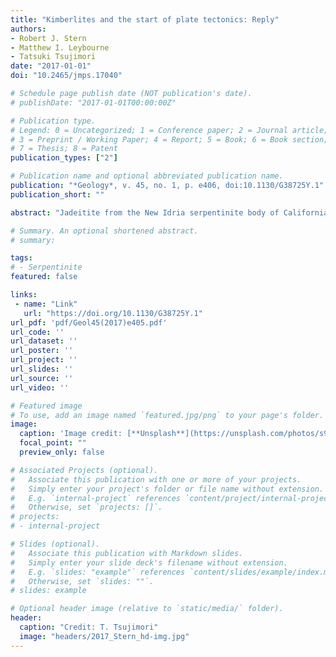 ```yaml
---
title: "Kimberlites and the start of plate tectonics: Reply"
authors:
- Robert J. Stern
- Matthew I. Leybourne
- Tatsuki Tsujimori
date: "2017-01-01"
doi: "10.2465/jmps.17040"

# Schedule page publish date (NOT publication's date).
# publishDate: "2017-01-01T00:00:00Z"

# Publication type.
# Legend: 0 = Uncategorized; 1 = Conference paper; 2 = Journal article;
# 3 = Preprint / Working Paper; 4 = Report; 5 = Book; 6 = Book section;
# 7 = Thesis; 8 = Patent
publication_types: ["2"]

# Publication name and optional abbreviated publication name.
publication: "*Geology*, v. 45, no. 1, p. e406, doi:10.1130/G38725Y.1"
publication_short: ""

abstract: "Jadeitite from the New Idria serpentinite body of California is a fluid precipitation-to-metasomatic product. Optical cathodoluminescence (CL) microscopy of the jadeitite revealed that vein–filling ‘pure’ jadeites (mostly 97–99.9 mol% jadeite) exhibit bright luminescence, whereas ‘impure’ jadeites (mostly 75–95 mol% jadeite) in pale-greenish matrix show dark luminescence. The ‘pure’ jadeites in the veins are composed of mixtures of red, blue and dull blue CL–colored domains, showing growth textures (oscillatory bands). The ‘impure’ jadeites in the pale-greenish matrix with dark luminescence have a higher augite component (up to 5.37 wt% FeO), implying that the CL property is due to significant amount of Fe2+ to act as a quencher. CL spectra of the blue CL-colored domains of the vein–filling ‘pure’ jadeite have a doublet broad emission peak centered at ∼320 and ∼360 nm in the ultraviolet (UV) to blue region. In the red CL-colored domains, a broad asymmetric emission peak at ∼700 nm is also recognized together with the doublet UV–blue emission peak. Comparing monochromatic CL images in the UV–blue (300–400 nm) and red (650–750 nm) emission regions with X-ray elemental maps, luminescence centers contributing the UV–blue and red CL emission peaks were assigned. The red emission peak of the ‘pure’ jadeite with subtle augite component would be attributed to lattice defects related to Ca2+, Fe2+ (or Fe3+) and Mg2+ deficiency and/or excess centers in M1 or M2 sites. Alternatively, transition metal ions (Mn2+ and Fe3+) or rare earth elements in the M1 and M2 sites as impurity centers, might contribute to the red emission peak. As the UV–blue emissions correlate with Al3+ content, i.e. purity of jadeite component, they might be related to Na+ and/or Al3+ defect centers."

# Summary. An optional shortened abstract.
# summary: 

tags: 
# - Serpentinite
featured: false

links:
 - name: "Link"
   url: "https://doi.org/10.1130/G38725Y.1"
url_pdf: 'pdf/Geol45(2017)e405.pdf'
url_code: ''
url_dataset: ''
url_poster: ''
url_project: ''
url_slides: ''
url_source: ''
url_video: ''

# Featured image
# To use, add an image named `featured.jpg/png` to your page's folder. 
image: 
  caption: 'Image credit: [**Unsplash**](https://unsplash.com/photos/s9CC2SKySJM)'
  focal_point: ""
  preview_only: false

# Associated Projects (optional).
#   Associate this publication with one or more of your projects.
#   Simply enter your project's folder or file name without extension.
#   E.g. `internal-project` references `content/project/internal-project/index.md`.
#   Otherwise, set `projects: []`.
# projects:
# - internal-project

# Slides (optional).
#   Associate this publication with Markdown slides.
#   Simply enter your slide deck's filename without extension.
#   E.g. `slides: "example"` references `content/slides/example/index.md`.
#   Otherwise, set `slides: ""`.
# slides: example

# Optional header image (relative to `static/media/` folder).
header:
  caption: "Credit: T. Tsujimori"
  image: "headers/2017_Stern_hd-img.jpg"
---
```

